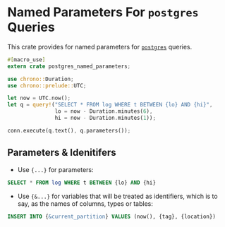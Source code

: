 # Named Parameters For `postgres` Queries

This crate provides for named parameters for [`postgres`] queries.

[`postgres`]: https://docs.rs/postgres

```rust
#[macro_use]
extern crate postgres_named_parameters;

use chrono::Duration;
use chrono::prelude::UTC;

let now = UTC.now();
let q = query!("SELECT * FROM log WHERE t BETWEEN {lo} AND {hi}",
               lo = now - Duration.minutes(6),
               hi = now - Duration.minutes(1));

conn.execute(q.text(), q.parameters());
```

## Parameters & Idenitifers

* Use `{...}` for parameters:

```sql
SELECT * FROM log WHERE t BETWEEN {lo} AND {hi}
```

* Use `{&...}` for variables that will be treated as identifiers, which is to
  say, as the names of columns, types or tables:

```sql
INSERT INTO {&current_partition} VALUES (now(), {tag}, {location})
```

